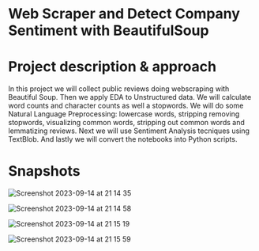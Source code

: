 # Web Scraper and Detect Company Sentiment with BeautifulSoup

# Project description & approach

In this project we will collect public reviews doing webscraping with Beautiful Soup.
Then we apply EDA to Unstructured data. We will calculate word counts and character counts as well a stopwords. We will do some Natural Language Preprocessing: lowercase words, stripping removing stopwords, visualizing common words, stripping out common words and lemmatizing reviews.
Next we will use Sentiment Analysis tecniques using TextBlob. And lastly we will convert the notebooks into Python scripts.

# Snapshots

![Screenshot 2023-09-14 at 21 14 35](https://github.com/redjules/Web-Scraper-and-Detect-Company-Sentiment-with-BeautifulSoup/assets/106017493/16d09007-6b27-42f7-b87d-2bf066f10cfd)

![Screenshot 2023-09-14 at 21 14 58](https://github.com/redjules/Web-Scraper-and-Detect-Company-Sentiment-with-BeautifulSoup/assets/106017493/84a9b7eb-5101-436b-9a39-5a7850290869)


![Screenshot 2023-09-14 at 21 15 19](https://github.com/redjules/Web-Scraper-and-Detect-Company-Sentiment-with-BeautifulSoup/assets/106017493/2589ae06-91b4-47e2-a541-f156b9347601)


![Screenshot 2023-09-14 at 21 15 59](https://github.com/redjules/Web-Scraper-and-Detect-Company-Sentiment-with-BeautifulSoup/assets/106017493/0f4f160e-7b29-4b39-99c7-558a8ebef434)
